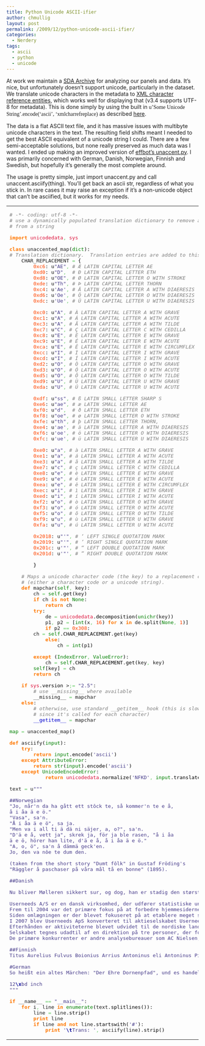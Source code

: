 ```yaml
---
title: Python Unicode ASCII-ifier
author: chmullig
layout: post
permalink: /2009/12/python-unicode-ascii-ifier/
categories:
  - Nerdery
tags:
  - ascii
  - python
  - unicode
---
```

At work we maintain a [SDA Archive][1] for analyzing our panels and data. It&#8217;s nice, but unfortunately doesn&#8217;t support unicode, particularly in the dataset. We translate unicode characters in the metadata to [XML character reference entities][2], which works well for displaying that (v3.4 supports UTF-8 for metadata). This is done simply by using the built in <span style="font-family: fixed-width;">u&#8217;Some Unicode String&#8217;.encode(&#8216;ascii&#8217;, &#8216;xmlcharrefreplace)</span> as described [here][3].

The data is a flat ASCII text file, and it has massive issues with multibyte unicode characters in the text. The resulting field shifts meant I needed to get the best ASCII equivalent of a unicode string I could. There are a few semi-acceptable solutions, but none really preserved as much data was I wanted. I ended up making an improved version of [effbot&#8217;s unaccent.py][4]. I was primarily concerned with German, Danish, Norwegian, Finnish and Swedish, but hopefully it&#8217;s generally the most complete around.

The usage is pretty simple, just import unaccent.py and call unaccent.asciify(thing). You&#8217;ll get back an ascii str, regardless of what you stick in. In rare cases it may raise an exception if it&#8217;s a non-unicode object that can&#8217;t be asciified, but it works for my needs.

<div class="wp_syntax">
  <table>
    <tr>
      <td class="code">
        <pre class="python" style="font-family:monospace;"><span style="color: #808080; font-style: italic;"># -*- coding: utf-8 -*-</span>
<span style="color: #808080; font-style: italic;"># use a dynamically populated translation dictionary to remove accents</span>
<span style="color: #808080; font-style: italic;"># from a string</span>
&nbsp;
<span style="color: #ff7700;font-weight:bold;">import</span> <span style="color: #dc143c;">unicodedata</span><span style="color: #66cc66;">,</span> <span style="color: #dc143c;">sys</span>
&nbsp;
<span style="color: #ff7700;font-weight:bold;">class</span> unaccented_map<span style="color: black;">&#40;</span><span style="color: #008000;">dict</span><span style="color: black;">&#41;</span>:
<span style="color: #808080; font-style: italic;"># Translation dictionary.  Translation entries are added to this dictionary as needed.</span>
    CHAR_REPLACEMENT <span style="color: #66cc66;">=</span> <span style="color: black;">&#123;</span>
        <span style="color: #ff4500;">0xc6</span>: u<span style="color: #483d8b;">"AE"</span><span style="color: #66cc66;">,</span> <span style="color: #808080; font-style: italic;"># Æ LATIN CAPITAL LETTER AE</span>
        <span style="color: #ff4500;">0xd0</span>: u<span style="color: #483d8b;">"D"</span><span style="color: #66cc66;">,</span>  <span style="color: #808080; font-style: italic;"># Ð LATIN CAPITAL LETTER ETH</span>
        <span style="color: #ff4500;">0xd8</span>: u<span style="color: #483d8b;">"OE"</span><span style="color: #66cc66;">,</span> <span style="color: #808080; font-style: italic;"># Ø LATIN CAPITAL LETTER O WITH STROKE</span>
        <span style="color: #ff4500;">0xde</span>: u<span style="color: #483d8b;">"Th"</span><span style="color: #66cc66;">,</span> <span style="color: #808080; font-style: italic;"># Þ LATIN CAPITAL LETTER THORN</span>
        <span style="color: #ff4500;">0xc4</span>: u<span style="color: #483d8b;">'Ae'</span><span style="color: #66cc66;">,</span> <span style="color: #808080; font-style: italic;"># Ä LATIN CAPITAL LETTER A WITH DIAERESIS</span>
        <span style="color: #ff4500;">0xd6</span>: u<span style="color: #483d8b;">'Oe'</span><span style="color: #66cc66;">,</span> <span style="color: #808080; font-style: italic;"># Ö LATIN CAPITAL LETTER O WITH DIAERESIS</span>
        <span style="color: #ff4500;">0xdc</span>: u<span style="color: #483d8b;">'Ue'</span><span style="color: #66cc66;">,</span> <span style="color: #808080; font-style: italic;"># Ü LATIN CAPITAL LETTER U WITH DIAERESIS</span>
&nbsp;
        <span style="color: #ff4500;">0xc0</span>: u<span style="color: #483d8b;">"A"</span><span style="color: #66cc66;">,</span> <span style="color: #808080; font-style: italic;"># À LATIN CAPITAL LETTER A WITH GRAVE</span>
        <span style="color: #ff4500;">0xc1</span>: u<span style="color: #483d8b;">"A"</span><span style="color: #66cc66;">,</span> <span style="color: #808080; font-style: italic;"># Á LATIN CAPITAL LETTER A WITH ACUTE</span>
        <span style="color: #ff4500;">0xc3</span>: u<span style="color: #483d8b;">"A"</span><span style="color: #66cc66;">,</span> <span style="color: #808080; font-style: italic;"># Ã LATIN CAPITAL LETTER A WITH TILDE</span>
        <span style="color: #ff4500;">0xc7</span>: u<span style="color: #483d8b;">"C"</span><span style="color: #66cc66;">,</span> <span style="color: #808080; font-style: italic;"># Ç LATIN CAPITAL LETTER C WITH CEDILLA</span>
        <span style="color: #ff4500;">0xc8</span>: u<span style="color: #483d8b;">"E"</span><span style="color: #66cc66;">,</span> <span style="color: #808080; font-style: italic;"># È LATIN CAPITAL LETTER E WITH GRAVE</span>
        <span style="color: #ff4500;">0xc9</span>: u<span style="color: #483d8b;">"E"</span><span style="color: #66cc66;">,</span> <span style="color: #808080; font-style: italic;"># É LATIN CAPITAL LETTER E WITH ACUTE</span>
        <span style="color: #ff4500;">0xca</span>: u<span style="color: #483d8b;">"E"</span><span style="color: #66cc66;">,</span> <span style="color: #808080; font-style: italic;"># Ê LATIN CAPITAL LETTER E WITH CIRCUMFLEX</span>
        <span style="color: #ff4500;">0xcc</span>: u<span style="color: #483d8b;">"I"</span><span style="color: #66cc66;">,</span> <span style="color: #808080; font-style: italic;"># Ì LATIN CAPITAL LETTER I WITH GRAVE</span>
        <span style="color: #ff4500;">0xcd</span>: u<span style="color: #483d8b;">"I"</span><span style="color: #66cc66;">,</span> <span style="color: #808080; font-style: italic;"># Í LATIN CAPITAL LETTER I WITH ACUTE</span>
        <span style="color: #ff4500;">0xd2</span>: u<span style="color: #483d8b;">"O"</span><span style="color: #66cc66;">,</span> <span style="color: #808080; font-style: italic;"># Ò LATIN CAPITAL LETTER O WITH GRAVE</span>
        <span style="color: #ff4500;">0xd3</span>: u<span style="color: #483d8b;">"O"</span><span style="color: #66cc66;">,</span> <span style="color: #808080; font-style: italic;"># Ó LATIN CAPITAL LETTER O WITH ACUTE</span>
        <span style="color: #ff4500;">0xd5</span>: u<span style="color: #483d8b;">"O"</span><span style="color: #66cc66;">,</span> <span style="color: #808080; font-style: italic;"># Õ LATIN CAPITAL LETTER O WITH TILDE</span>
        <span style="color: #ff4500;">0xd9</span>: u<span style="color: #483d8b;">"U"</span><span style="color: #66cc66;">,</span> <span style="color: #808080; font-style: italic;"># Ù LATIN CAPITAL LETTER U WITH GRAVE</span>
        <span style="color: #ff4500;">0xda</span>: u<span style="color: #483d8b;">"U"</span><span style="color: #66cc66;">,</span> <span style="color: #808080; font-style: italic;"># Ú LATIN CAPITAL LETTER U WITH ACUTE</span>
&nbsp;
        <span style="color: #ff4500;">0xdf</span>: u<span style="color: #483d8b;">"ss"</span><span style="color: #66cc66;">,</span> <span style="color: #808080; font-style: italic;"># ß LATIN SMALL LETTER SHARP S</span>
        <span style="color: #ff4500;">0xe6</span>: u<span style="color: #483d8b;">"ae"</span><span style="color: #66cc66;">,</span> <span style="color: #808080; font-style: italic;"># æ LATIN SMALL LETTER AE</span>
        <span style="color: #ff4500;">0xf0</span>: u<span style="color: #483d8b;">"d"</span><span style="color: #66cc66;">,</span>  <span style="color: #808080; font-style: italic;"># ð LATIN SMALL LETTER ETH</span>
        <span style="color: #ff4500;">0xf8</span>: u<span style="color: #483d8b;">"oe"</span><span style="color: #66cc66;">,</span> <span style="color: #808080; font-style: italic;"># ø LATIN SMALL LETTER O WITH STROKE</span>
        <span style="color: #ff4500;">0xfe</span>: u<span style="color: #483d8b;">"th"</span><span style="color: #66cc66;">,</span> <span style="color: #808080; font-style: italic;"># þ LATIN SMALL LETTER THORN,</span>
        <span style="color: #ff4500;">0xe4</span>: u<span style="color: #483d8b;">'ae'</span><span style="color: #66cc66;">,</span> <span style="color: #808080; font-style: italic;"># ä LATIN SMALL LETTER A WITH DIAERESIS</span>
        <span style="color: #ff4500;">0xf6</span>: u<span style="color: #483d8b;">'oe'</span><span style="color: #66cc66;">,</span> <span style="color: #808080; font-style: italic;"># ö LATIN SMALL LETTER O WITH DIAERESIS</span>
        <span style="color: #ff4500;">0xfc</span>: u<span style="color: #483d8b;">'ue'</span><span style="color: #66cc66;">,</span> <span style="color: #808080; font-style: italic;"># ü LATIN SMALL LETTER U WITH DIAERESIS</span>
&nbsp;
        <span style="color: #ff4500;">0xe0</span>: u<span style="color: #483d8b;">"a"</span><span style="color: #66cc66;">,</span> <span style="color: #808080; font-style: italic;"># à LATIN SMALL LETTER A WITH GRAVE</span>
        <span style="color: #ff4500;">0xe1</span>: u<span style="color: #483d8b;">"a"</span><span style="color: #66cc66;">,</span> <span style="color: #808080; font-style: italic;"># á LATIN SMALL LETTER A WITH ACUTE</span>
        <span style="color: #ff4500;">0xe3</span>: u<span style="color: #483d8b;">"a"</span><span style="color: #66cc66;">,</span> <span style="color: #808080; font-style: italic;"># ã LATIN SMALL LETTER A WITH TILDE</span>
        <span style="color: #ff4500;">0xe7</span>: u<span style="color: #483d8b;">"c"</span><span style="color: #66cc66;">,</span> <span style="color: #808080; font-style: italic;"># ç LATIN SMALL LETTER C WITH CEDILLA</span>
        <span style="color: #ff4500;">0xe8</span>: u<span style="color: #483d8b;">"e"</span><span style="color: #66cc66;">,</span> <span style="color: #808080; font-style: italic;"># è LATIN SMALL LETTER E WITH GRAVE</span>
        <span style="color: #ff4500;">0xe9</span>: u<span style="color: #483d8b;">"e"</span><span style="color: #66cc66;">,</span> <span style="color: #808080; font-style: italic;"># é LATIN SMALL LETTER E WITH ACUTE</span>
        <span style="color: #ff4500;">0xea</span>: u<span style="color: #483d8b;">"e"</span><span style="color: #66cc66;">,</span> <span style="color: #808080; font-style: italic;"># ê LATIN SMALL LETTER E WITH CIRCUMFLEX</span>
        <span style="color: #ff4500;">0xec</span>: u<span style="color: #483d8b;">"i"</span><span style="color: #66cc66;">,</span> <span style="color: #808080; font-style: italic;"># ì LATIN SMALL LETTER I WITH GRAVE</span>
        <span style="color: #ff4500;">0xed</span>: u<span style="color: #483d8b;">"i"</span><span style="color: #66cc66;">,</span> <span style="color: #808080; font-style: italic;"># í LATIN SMALL LETTER I WITH ACUTE</span>
        <span style="color: #ff4500;">0xf2</span>: u<span style="color: #483d8b;">"o"</span><span style="color: #66cc66;">,</span> <span style="color: #808080; font-style: italic;"># ò LATIN SMALL LETTER O WITH GRAVE</span>
        <span style="color: #ff4500;">0xf3</span>: u<span style="color: #483d8b;">"o"</span><span style="color: #66cc66;">,</span> <span style="color: #808080; font-style: italic;"># ó LATIN SMALL LETTER O WITH ACUTE</span>
        <span style="color: #ff4500;">0xf5</span>: u<span style="color: #483d8b;">"o"</span><span style="color: #66cc66;">,</span> <span style="color: #808080; font-style: italic;"># õ LATIN SMALL LETTER O WITH TILDE</span>
        <span style="color: #ff4500;">0xf9</span>: u<span style="color: #483d8b;">"u"</span><span style="color: #66cc66;">,</span> <span style="color: #808080; font-style: italic;"># ù LATIN SMALL LETTER U WITH GRAVE</span>
        <span style="color: #ff4500;">0xfa</span>: u<span style="color: #483d8b;">"u"</span><span style="color: #66cc66;">,</span> <span style="color: #808080; font-style: italic;"># ú LATIN SMALL LETTER U WITH ACUTE</span>
&nbsp;
        <span style="color: #ff4500;">0x2018</span>: u<span style="color: #483d8b;">"'"</span><span style="color: #66cc66;">,</span> <span style="color: #808080; font-style: italic;"># ‘ LEFT SINGLE QUOTATION MARK</span>
        <span style="color: #ff4500;">0x2019</span>: u<span style="color: #483d8b;">"'"</span><span style="color: #66cc66;">,</span> <span style="color: #808080; font-style: italic;"># ’ RIGHT SINGLE QUOTATION MARK</span>
        <span style="color: #ff4500;">0x201c</span>: u<span style="color: #483d8b;">'"'</span><span style="color: #66cc66;">,</span> <span style="color: #808080; font-style: italic;"># “ LEFT DOUBLE QUOTATION MARK</span>
        <span style="color: #ff4500;">0x201d</span>: u<span style="color: #483d8b;">'"'</span><span style="color: #66cc66;">,</span> <span style="color: #808080; font-style: italic;"># ” RIGHT DOUBLE QUOTATION MARK</span>
&nbsp;
        <span style="color: black;">&#125;</span>
&nbsp;
    <span style="color: #808080; font-style: italic;"># Maps a unicode character code (the key) to a replacement code</span>
    <span style="color: #808080; font-style: italic;"># (either a character code or a unicode string).</span>
    <span style="color: #ff7700;font-weight:bold;">def</span> mapchar<span style="color: black;">&#40;</span><span style="color: #008000;">self</span><span style="color: #66cc66;">,</span> key<span style="color: black;">&#41;</span>:
        ch <span style="color: #66cc66;">=</span> <span style="color: #008000;">self</span>.<span style="color: black;">get</span><span style="color: black;">&#40;</span>key<span style="color: black;">&#41;</span>
        <span style="color: #ff7700;font-weight:bold;">if</span> ch <span style="color: #ff7700;font-weight:bold;">is</span> <span style="color: #ff7700;font-weight:bold;">not</span> <span style="color: #008000;">None</span>:
            <span style="color: #ff7700;font-weight:bold;">return</span> ch
        <span style="color: #ff7700;font-weight:bold;">try</span>:
            de <span style="color: #66cc66;">=</span> <span style="color: #dc143c;">unicodedata</span>.<span style="color: black;">decomposition</span><span style="color: black;">&#40;</span><span style="color: #008000;">unichr</span><span style="color: black;">&#40;</span>key<span style="color: black;">&#41;</span><span style="color: black;">&#41;</span>
            p1<span style="color: #66cc66;">,</span> p2 <span style="color: #66cc66;">=</span> <span style="color: black;">&#91;</span><span style="color: #008000;">int</span><span style="color: black;">&#40;</span>x<span style="color: #66cc66;">,</span> <span style="color: #ff4500;">16</span><span style="color: black;">&#41;</span> <span style="color: #ff7700;font-weight:bold;">for</span> x <span style="color: #ff7700;font-weight:bold;">in</span> de.<span style="color: black;">split</span><span style="color: black;">&#40;</span><span style="color: #008000;">None</span><span style="color: #66cc66;">,</span> <span style="color: #ff4500;">1</span><span style="color: black;">&#41;</span><span style="color: black;">&#93;</span>
            <span style="color: #ff7700;font-weight:bold;">if</span> p2 <span style="color: #66cc66;">==</span> <span style="color: #ff4500;">0x308</span>:
		ch <span style="color: #66cc66;">=</span> <span style="color: #008000;">self</span>.<span style="color: black;">CHAR_REPLACEMENT</span>.<span style="color: black;">get</span><span style="color: black;">&#40;</span>key<span style="color: black;">&#41;</span>
            <span style="color: #ff7700;font-weight:bold;">else</span>:
                ch <span style="color: #66cc66;">=</span> <span style="color: #008000;">int</span><span style="color: black;">&#40;</span>p1<span style="color: black;">&#41;</span>
&nbsp;
        <span style="color: #ff7700;font-weight:bold;">except</span> <span style="color: black;">&#40;</span><span style="color: #008000;">IndexError</span><span style="color: #66cc66;">,</span> <span style="color: #008000;">ValueError</span><span style="color: black;">&#41;</span>:
            ch <span style="color: #66cc66;">=</span> <span style="color: #008000;">self</span>.<span style="color: black;">CHAR_REPLACEMENT</span>.<span style="color: black;">get</span><span style="color: black;">&#40;</span>key<span style="color: #66cc66;">,</span> key<span style="color: black;">&#41;</span>
        <span style="color: #008000;">self</span><span style="color: black;">&#91;</span>key<span style="color: black;">&#93;</span> <span style="color: #66cc66;">=</span> ch
        <span style="color: #ff7700;font-weight:bold;">return</span> ch
&nbsp;
    <span style="color: #ff7700;font-weight:bold;">if</span> <span style="color: #dc143c;">sys</span>.<span style="color: black;">version</span> &gt<span style="color: #66cc66;">;=</span> <span style="color: #483d8b;">"2.5"</span>:
        <span style="color: #808080; font-style: italic;"># use __missing__ where available</span>
        __missing__ <span style="color: #66cc66;">=</span> mapchar
    <span style="color: #ff7700;font-weight:bold;">else</span>:
        <span style="color: #808080; font-style: italic;"># otherwise, use standard __getitem__ hook (this is slower,</span>
        <span style="color: #808080; font-style: italic;"># since it's called for each character)</span>
        <span style="color: #0000cd;">__getitem__</span> <span style="color: #66cc66;">=</span> mapchar
&nbsp;
<span style="color: #008000;">map</span> <span style="color: #66cc66;">=</span> unaccented_map<span style="color: black;">&#40;</span><span style="color: black;">&#41;</span>
&nbsp;
<span style="color: #ff7700;font-weight:bold;">def</span> asciify<span style="color: black;">&#40;</span><span style="color: #008000;">input</span><span style="color: black;">&#41;</span>:
	<span style="color: #ff7700;font-weight:bold;">try</span>:
		<span style="color: #ff7700;font-weight:bold;">return</span> <span style="color: #008000;">input</span>.<span style="color: black;">encode</span><span style="color: black;">&#40;</span><span style="color: #483d8b;">'ascii'</span><span style="color: black;">&#41;</span>
	<span style="color: #ff7700;font-weight:bold;">except</span> <span style="color: #008000;">AttributeError</span>:
		<span style="color: #ff7700;font-weight:bold;">return</span> <span style="color: #008000;">str</span><span style="color: black;">&#40;</span><span style="color: #008000;">input</span><span style="color: black;">&#41;</span>.<span style="color: black;">encode</span><span style="color: black;">&#40;</span><span style="color: #483d8b;">'ascii'</span><span style="color: black;">&#41;</span>
	<span style="color: #ff7700;font-weight:bold;">except</span> <span style="color: #008000;">UnicodeEncodeError</span>:
	        <span style="color: #ff7700;font-weight:bold;">return</span> <span style="color: #dc143c;">unicodedata</span>.<span style="color: black;">normalize</span><span style="color: black;">&#40;</span><span style="color: #483d8b;">'NFKD'</span><span style="color: #66cc66;">,</span> <span style="color: #008000;">input</span>.<span style="color: black;">translate</span><span style="color: black;">&#40;</span><span style="color: #008000;">map</span><span style="color: black;">&#41;</span><span style="color: black;">&#41;</span>.<span style="color: black;">encode</span><span style="color: black;">&#40;</span><span style="color: #483d8b;">'ascii'</span><span style="color: #66cc66;">,</span> <span style="color: #483d8b;">'replace'</span><span style="color: black;">&#41;</span>
&nbsp;
text <span style="color: #66cc66;">=</span> u<span style="color: #483d8b;">"""
&nbsp;
##Norwegian
"Jo, når'n da ha gått ett stôck te, så kommer'n te e å,
å i åa ä e ö."
"Vasa", sa'n.
"Å i åa ä e ö", sa ja.
"Men va i all ti ä dä ni säjer, a, o?", sa'n.
"D'ä e å, vett ja", skrek ja, för ja ble rasen, "å i åa
ä e ö, hörer han lite, d'ä e å, å i åa ä e ö."
"A, o, ö", sa'n å dämmä geck'en.
Jo, den va nôe te dum den.
&nbsp;
(taken from the short story "Dumt fôlk" in Gustaf Fröding's
"Räggler å paschaser på våra mål tå en bonne" (1895).
&nbsp;
##Danish
&nbsp;
Nu bliver Mølleren sikkert sur, og dog, han er stadig den største på verdensplan.
&nbsp;
Userneeds A/S er en dansk virksomhed, der udfører statistiske undersøgelser på internettet. Den blev etableret i 2001 som et anpartsselskab af David Jensen og Henrik Vincentz.
Frem til 2004 var det primære fokus på at forbedre hjemmesiderne for andre virksomheder. Herefter blev fokus omlagt, så man også beskæftigede sig med statistiske målinger. Ledelsen vurderede, at dette marked ville vokse betragteligt i de kommende år, hvilket man ønskede at udnytte.
Siden omlægningen er der blevet fokuseret på at etablere meget store forbrugerpaneler. Således udgjorde det danske panel i 2005 65.000 personer og omfatter per 2008 100.000 personer.
I 2007 blev Userneeds ApS konverteret til aktieselskabet Userneeds A/S
Efterhånden er aktiviteterne blevet udvidet til de nordiske lande (med undtagelse af Island) og besidder i 2009 et forbrugerpanel med i alt mere end 250.000 personer bosat i de fire store nordiske lande.
Selskabet tegnes udadtil af en direktion på tre personer, der foruden Henrik Vincentz tæller Palle Viby Morgen og Simon Andersen.
De primære konkurrenter er andre analysebureauer som AC Nielsen, Analysedanmark, Gallup, Norstat, Synnovate og Zapera.
&nbsp;
##Finnish
Titus Aurelius Fulvus Boionius Arrius Antoninus eli Antoninus Pius (19. syyskuuta 86 – 7. maaliskuuta 161) oli Rooman keisari vuosina 138–161. Antoninus sai lisänimensä Pius (suom. velvollisuudentuntoinen) noustuaan valtaan vuonna 138. Hän kuului Nerva–Antoninusten hallitsijasukuun ja oli suosittu ja kunnioitettu keisari, joka tunnettiin lempeydestään ja oikeamielisyydestään. Hänen valtakauttaan on usein sanottu Rooman valtakunnan kultakaudeksi, jolloin talous kukoisti, poliittinen tilanne oli vakaa ja armeija vahva. Hän hallitsi pitempään kuin yksikään Rooman keisari Augustuksen jälkeen, ja hänen kautensa tunnetaan erityisen rauhallisena, joskaan ei sodattomana. Antoninus adoptoi Marcus Aureliuksen ja Lucius Veruksen vallanperijöikseen. Hän kuoli vuonna 161.
&nbsp;
#German
So heißt ein altes Märchen: "Der Ehre Dornenpfad", und es handelt von einem Schützen mit Namen Bryde, der wohl zu großen Ehren und Würden kam, aber nicht ohne lange und vielfältige Widerwärtigkeiten und Fährnisse des Lebens durchzumachen. Manch einer von uns hat es gewiß als Kind gehört oder es vielleicht später gelesen und dabei an seinen eigenen stillen Dornenweg und die vielen Widerwärtigkeiten gedacht. Märchen und Wirklichkeit liegen einander so nahe, aber das Märchen hat seine harmonische Lösung hier auf Erden, während die Wirklichkeit sie meist aus dem Erdenleben hinaus in Zeit und Ewigkeit verlegt. 
&nbsp;
12<span style="color: #000099; font-weight: bold;">\x</span>bd inch
"""</span>
&nbsp;
<span style="color: #ff7700;font-weight:bold;">if</span> __name__ <span style="color: #66cc66;">==</span> <span style="color: #483d8b;">"__main__"</span>:
    <span style="color: #ff7700;font-weight:bold;">for</span> i<span style="color: #66cc66;">,</span> line <span style="color: #ff7700;font-weight:bold;">in</span> <span style="color: #008000;">enumerate</span><span style="color: black;">&#40;</span>text.<span style="color: black;">splitlines</span><span style="color: black;">&#40;</span><span style="color: black;">&#41;</span><span style="color: black;">&#41;</span>:
        line <span style="color: #66cc66;">=</span> line.<span style="color: black;">strip</span><span style="color: black;">&#40;</span><span style="color: black;">&#41;</span>
        <span style="color: #ff7700;font-weight:bold;">print</span> line
        <span style="color: #ff7700;font-weight:bold;">if</span> line <span style="color: #ff7700;font-weight:bold;">and</span> <span style="color: #ff7700;font-weight:bold;">not</span> line.<span style="color: black;">startswith</span><span style="color: black;">&#40;</span><span style="color: #483d8b;">'#'</span><span style="color: black;">&#41;</span>:
            <span style="color: #ff7700;font-weight:bold;">print</span> <span style="color: #483d8b;">'<span style="color: #000099; font-weight: bold;">\t</span>Trans: '</span><span style="color: #66cc66;">,</span> asciify<span style="color: black;">&#40;</span>line<span style="color: black;">&#41;</span>.<span style="color: black;">strip</span><span style="color: black;">&#40;</span><span style="color: black;">&#41;</span></pre>
      </td>
    </tr>
  </table>
</div>

 [1]: http://sda.berkeley.edu/
 [2]: http://en.wikipedia.org/wiki/List_of_XML_and_HTML_character_entity_references "Wikipedia: List of HTML character entity references"
 [3]: http://docs.python.org/howto/unicode.html#the-unicode-type
 [4]: http://effbot.python-hosting.com/file/stuff/sandbox/text/unaccent.py